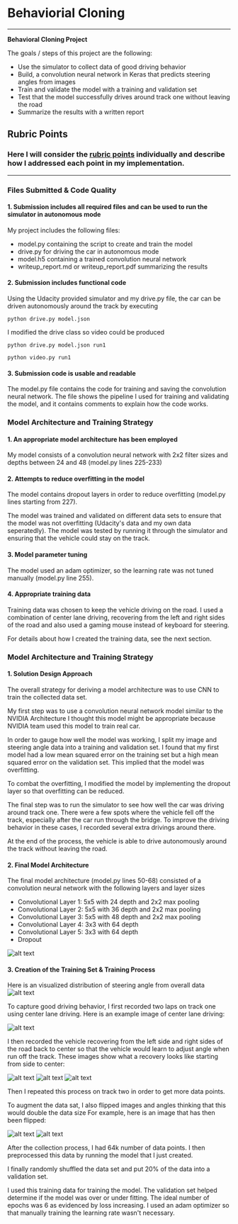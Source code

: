 # Behaviorial Cloning


---

**Behavioral Cloning Project**

The goals / steps of this project are the following:
* Use the simulator to collect data of good driving behavior
* Build, a convolution neural network in Keras that predicts steering angles from images
* Train and validate the model with a training and validation set
* Test that the model successfully drives around track one without leaving the road
* Summarize the results with a written report


[//]: # (Image References)


[image2]: ./examples/center.jpg "Center"
[image3]: ./examples/center_pic.jpg "Center 1 Image"
[image4]: ./examples/left_pic.jpg "Left1 Image"
[image5]: ./examples/right_pic.jpg "Right1 Image"
[image6]: ./examples/flip_1.jpg "flip1 Image"
[image7]: ./examples/flip_2.jpg "flip2 Image"
[image8]: ./examples/distribution.png "distribution"
[image9]: ./examples/NVIDIA.png "NVIDIA"

## Rubric Points
### Here I will consider the [rubric points](https://review.udacity.com/#!/rubrics/432/view) individually and describe how I addressed each point in my implementation.  

---
### Files Submitted & Code Quality

#### 1. Submission includes all required files and can be used to run the simulator in autonomous mode

My project includes the following files:
* model.py containing the script to create and train the model
* drive.py for driving the car in autonomous mode
* model.h5 containing a trained convolution neural network
* writeup_report.md or writeup_report.pdf summarizing the results

#### 2. Submission includes functional code
Using the Udacity provided simulator and my drive.py file, the car can be driven autonomously around the track by executing
```
python drive.py model.json
```
I modified the drive class so video could be produced

```
python drive.py model.json run1
```
```
python video.py run1
```

#### 3. Submission code is usable and readable

The model.py file contains the code for training and saving the convolution neural network. The file shows the pipeline I used for training and validating the model, and it contains comments to explain how the code works.

### Model Architecture and Training Strategy

#### 1. An appropriate model architecture has been employed

My model consists of a convolution neural network with 2x2 filter sizes and depths between 24 and 48 (model.py lines 225-233)


#### 2. Attempts to reduce overfitting in the model

The model contains dropout layers in order to reduce overfitting (model.py lines starting from 227).

The model was trained and validated on different data sets to ensure that the model was not overfitting (Udacity's data and my own data seperatedly). The model was tested by running it through the simulator and ensuring that the vehicle could stay on the track.

#### 3. Model parameter tuning

The model used an adam optimizer, so the learning rate was not tuned manually (model.py line 255).

#### 4. Appropriate training data

Training data was chosen to keep the vehicle driving on the road. I used a combination of center lane driving, recovering from the left and right sides of the road and also used a gaming mouse instead of keyboard for steering.

For details about how I created the training data, see the next section.

### Model Architecture and Training Strategy

#### 1. Solution Design Approach


The overall strategy for deriving a model architecture was to use CNN to train the collected data set.

My first step was to use a convolution neural network model similar to the NVIDIA Architecture I thought this model might be appropriate because NVIDIA team used this model to train real car.


In order to gauge how well the model was working, I split my image and steering angle data into a training and validation set. I found that my first model had a low mean squared error on the training set but a high mean squared error on the validation set. This implied that the model was overfitting.

To combat the overfitting, I modified the model by implementing the dropout layer so that overfitting can be reduced.


The final step was to run the simulator to see how well the car was driving around track one. There were a few spots where the vehicle fell off the track, especially after the car run through the bridge. To improve the driving behavior in these cases, I recorded several extra drivings around there.

At the end of the process, the vehicle is able to drive autonomously around the track without leaving the road.

#### 2. Final Model Architecture

The final model architecture (model.py lines 50-68) consisted of a convolution neural network with the following layers and layer sizes
* Convolutional Layer 1: 5x5 with 24 depth and 2x2 max pooling
* Convolutional Layer 2: 5x5 with 36 depth and 2x2 max pooling
* Convolutional Layer 3: 5x5 with 48 depth and 2x2 max pooling
* Convolutional Layer 4: 3x3 with 64 depth
* Convolutional Layer 5: 3x3 with 64 depth
* Dropout

![alt text][image9]


#### 3. Creation of the Training Set & Training Process
Here is an visualized distribution of steering angle from overall data
![alt text][image8]

To capture good driving behavior, I first recorded two laps on track one using center lane driving. Here is an example image of center lane driving:

![alt text][image2]

I then recorded the vehicle recovering from the left side and right sides of the road back to center so that the vehicle would learn to adjust angle when run off the track. These images show what a recovery looks like starting from side to center:

![alt text][image5]
![alt text][image4]
![alt text][image3]

Then I repeated this process on track two in order to get more data points.

To augment the data sat, I also flipped images and angles thinking that this would double the data size  For example, here is an image that has then been flipped:

![alt text][image6]
![alt text][image7]


After the collection process, I had 64k number of data points. I then preprocessed this data by running the model that I just created.


I finally randomly shuffled the data set and put 20% of the data into a validation set.

I used this training data for training the model. The validation set helped determine if the model was over or under fitting. The ideal number of epochs was 6 as evidenced by loss increasing. I used an adam optimizer so that manually training the learning rate wasn't necessary.
